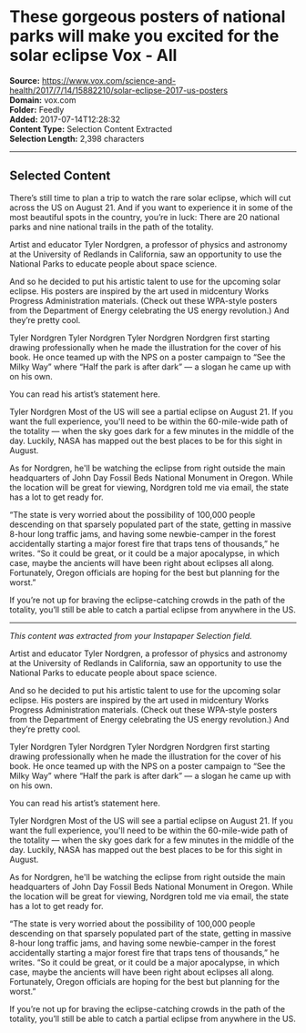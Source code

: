 # These gorgeous posters of national parks will make you excited for the solar eclipse Vox - All

**Source:** https://www.vox.com/science-and-health/2017/7/14/15882210/solar-eclipse-2017-us-posters  
**Domain:** vox.com  
**Folder:** Feedly  
**Added:** 2017-07-14T12:28:32  
**Content Type:** Selection Content Extracted  
**Selection Length:** 2,398 characters  


---

## Selected Content

There’s still time to plan a trip to watch the rare solar eclipse, which will cut across the US on August 21. And if you want to experience it in some of the most beautiful spots in the country, you’re in luck: There are 20 national parks and nine national trails in the path of the totality.​

Artist and educator Tyler Nordgren, a professor of physics and astronomy at the University of Redlands in California​, saw an opportunity to use the National Parks to educate people about space science.

And so he decided to put his artistic talent to use for the upcoming solar eclipse. His posters are inspired by the art used in midcentury Works Progress Administration materials. (Check out these WPA-style posters from the Department of Energy celebrating the US energy revolution.) And they’re pretty cool.

Tyler Nordgren
Tyler Nordgren
Tyler Nordgren
Nordgren first starting drawing professionally when he made the illustration for the cover of his book. He once teamed up with the NPS on a poster campaign to “See the Milky Way” where “Half the park is after dark” — a slogan he came up with on his own.

You can read his artist’s statement here.

Tyler Nordgren
Most of the US will see a partial eclipse on August 21. If you want the full experience, you'll need to be within the 60-mile-wide path of the totality — when the sky goes dark for a few minutes in the middle of the day. Luckily, NASA has mapped out the best places to be for this sight in August.

As for Nordgren, he'll be watching the eclipse from right outside the main headquarters of John Day Fossil Beds National Monument in Oregon. While the location will be great for viewing, Nordgren told me via email, the state has a lot to get ready for.

“The state is very worried about the possibility of 100,000 people descending on that sparsely populated part of the state, getting in massive 8-hour long traffic jams, and having some newbie-camper in the forest accidentally starting a major forest fire that traps tens of thousands,” he writes. “So it could be great, or it could be a major apocalypse, in which case, maybe the ancients will have been right about eclipses all along. Fortunately, Oregon officials are hoping for the best but planning for the worst.”

If you’re not up for braving the eclipse-catching crowds in the path of the totality, you’ll still be able to catch a partial eclipse from anywhere in the US.

---

*This content was extracted from your Instapaper Selection field.*

Artist and educator Tyler Nordgren, a professor of physics and astronomy at the University of Redlands in California​, saw an opportunity to use the National Parks to educate people about space science.

And so he decided to put his artistic talent to use for the upcoming solar eclipse. His posters are inspired by the art used in midcentury Works Progress Administration materials. (Check out these WPA-style posters from the Department of Energy celebrating the US energy revolution.) And they’re pretty cool.

Tyler Nordgren
Tyler Nordgren
Tyler Nordgren
Nordgren first starting drawing professionally when he made the illustration for the cover of his book. He once teamed up with the NPS on a poster campaign to “See the Milky Way” where “Half the park is after dark” — a slogan he came up with on his own.

You can read his artist’s statement here.

Tyler Nordgren
Most of the US will see a partial eclipse on August 21. If you want the full experience, you'll need to be within the 60-mile-wide path of the totality — when the sky goes dark for a few minutes in the middle of the day. Luckily, NASA has mapped out the best places to be for this sight in August.

As for Nordgren, he'll be watching the eclipse from right outside the main headquarters of John Day Fossil Beds National Monument in Oregon. While the location will be great for viewing, Nordgren told me via email, the state has a lot to get ready for.

“The state is very worried about the possibility of 100,000 people descending on that sparsely populated part of the state, getting in massive 8-hour long traffic jams, and having some newbie-camper in the forest accidentally starting a major forest fire that traps tens of thousands,” he writes. “So it could be great, or it could be a major apocalypse, in which case, maybe the ancients will have been right about eclipses all along. Fortunately, Oregon officials are hoping for the best but planning for the worst.”

If you’re not up for braving the eclipse-catching crowds in the path of the totality, you’ll still be able to catch a partial eclipse from anywhere in the US.
